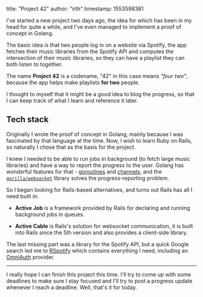 title: "Project 42"
author: "irth"
timestamp: 1553598381


I've started a new project two days ago, the idea for which has been in my
head for quite a while, and I've even managed to implement a proof of concept
in Golang.

The basic idea is that two people log in on a website via Spotify, the app
fetches their music libraries from the Spotify API and computes the
intersection of their music libraries, so they can have a playlist they can
both listen to together.

The name **Project 42** is a codename, "42" in this case means *"four two"*,
because the app helps make playlists **for two** people.

I thought to myself that it might be a good idea to blog the progress, so that
I can keep track of what I learn and reference it later.

## Tech stack

Originally I wrote the proof of concept in Golang, mainly because I was
fascinated by that language at the time. Now, I wish to learn Ruby on Rails,
so naturally I chose that as the basis for the project.

I knew I needed to be able to run jobs in background (to fetch large music
libraries) and have a way to report the progress to the user. Golang has
wonderful features for that - [goroutines](https://gobyexample.com/goroutines)
and [channels](https://gobyexample.com/channels), and the
[`gorilla/websocket`](https://github.com/gorilla/websocket) library solves the
progress-reporting problem.

So I began looking for Rails-based alternatives, and turns out Rails has all I
need built in:

* **Active Job** is a framework provided by Rails for declaring and running
  background jobs in queues.

* **Active Cable** is Rails's solution for websocket communication, it is
  built into Rails since the 5th version and also provides a client-side
  library.

The last missing part was a library for the Spotify API, but a quick Google
search led me to [RSpotify](https://github.com/guilhermesad/rspotify) which
contains everything I need, including an
[OmniAuth](https://github.com/omniauth/omniauth) provider.

---

I really hope I can finish this project this time. I'll try to come up with
some deadlines to make sure I stay focused and I'll try to post a progress
update whenever I reach a deadline. Well, that's it for today.